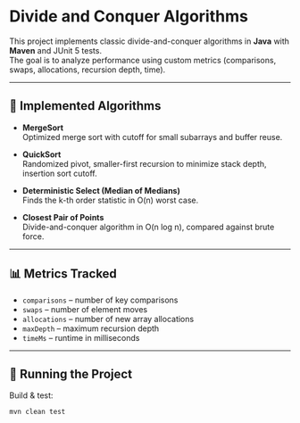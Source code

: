# Divide and Conquer Algorithms

This project implements classic divide-and-conquer algorithms in **Java** with **Maven** and JUnit 5 tests.  
The goal is to analyze performance using custom metrics (comparisons, swaps, allocations, recursion depth, time).

---

## 📌 Implemented Algorithms

- **MergeSort**  
  Optimized merge sort with cutoff for small subarrays and buffer reuse.

- **QuickSort**  
  Randomized pivot, smaller-first recursion to minimize stack depth, insertion sort cutoff.

- **Deterministic Select (Median of Medians)**  
  Finds the k-th order statistic in O(n) worst case.

- **Closest Pair of Points**  
  Divide-and-conquer algorithm in O(n log n), compared against brute force.

---

## 📊 Metrics Tracked

- `comparisons` – number of key comparisons  
- `swaps` – number of element moves  
- `allocations` – number of new array allocations  
- `maxDepth` – maximum recursion depth  
- `timeMs` – runtime in milliseconds  

---

## 🚀 Running the Project

Build & test:
```bash
mvn clean test